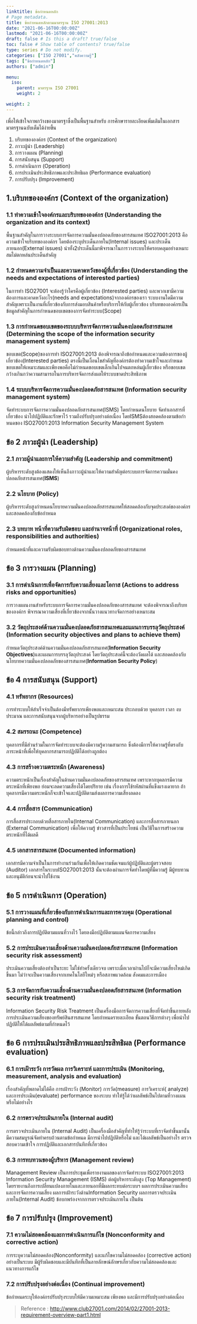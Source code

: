 ```yaml
---
linktitle: ข้อกำหนดหลัก
# Page metadata.
title: ข้อกำหนดหลักตามมาตรฐาน ISO 27001:2013
date: "2021-06-16T00:00:00Z"
lastmod: "2021-06-16T00:00:00Z"
draft: false # Is this a draft? true/false
toc: false # Show table of contents? true/false
type: series # Do not modify.
categories: ["ISO 27001","คลังความรู้"]
tags: ["ข้อกำหนดหลัก"]
authors: ["admin"]

menu:
  iso:
    parent: มาตรฐาน ISO 27001
    weight: 2

weight: 2
---
```


เพื่อให้เข้าใจภาพกว้างของมาตรฐาซึ่งเป็นพื้นฐานสำหรับ การศึกษารายละเอียดเพิ่มเติมในเอกสารมาตรฐานฉบับเต็มได้ง่ายขึ้น  
  

1.  บริบทขององค์กร (Context of the organization)
2.  ภาวะผู้นํา (Leadership)
3.  การวางแผน (Planning)
4.  การสนับสนุน (Support)
5.  การดําเนินการ (Operation)
6.  การประเมินประสิทธิภาพและประสิทธิผล (Performance evaluation)
7.  การปรับปรุง (Improvement)

## 1.บริบทขององค์กร (Context of the organization)

### 1.1 ทำความเข้าใจองค์กรและบริบทขององค์กร (Understanding the organization and its context)

พื้นฐานสำคัญในการวางระบบการจัดการความมั่นคงปลอดภัยของสารสนเทศ ISO27001:2013 คือความเข้าใจบริบทขององค์กร โดยต้องระบุประเด็นภายใน(Internal issues) และประเด็นภายนอก(External issues) นำทั้ง2ประเด็นนี้มาพิจารณาในการวางระบบให้ครอบคลุมอย่างเหมาะสมไม่ตกหล่นประเด็นสำคัญ  

### 1.2 กําหนดความจําเป็นและความคาดหวังของผู้ที่เกี่ยวข้อง (Understanding the needs and expectations of interested parties)

ในการทำ ISO27001 จะต้องรู้ว่าใครคือผู้เกี่ยวข้อง (Interested parties) และพวกเขามีความต้องการและคาดหวังอะไร(needs and expectations)จากองค์กรของเรา ระบบงานใดมีความสำคัญเพราะเป็นงานที่เกี่ยวข้องกับการส่งมอบสินค้าหรือบริการให้กับผู้เกี่ยวข้อง บริบทขององค์กรเป็นข้อมูลสำคัญในการกำหนดขอบเขตของการจัดทำระบบ(Scope)  

### 1.3 การกําหนดขอบเขตของระบบบริหารจัดการความมั่นคงปลอดภัยสารสนเทศ (Determining the scope of the information security management system)

ขอบเขต(Scope)ของการทำ ISO27001:2013 ต้องพิจารณาถึงข้อกำหนดและความต้องการของผู้เกี่ยวข้อง(Interested parties) ตรงนี้เป็นเงื่อนไขสำคัญที่องค์กรต้องทำความเข้าใจและกำหนดขอบเขตให้เหมาะสมและเพียงพอคือไม่กำหนดขอบเขตเล็กเกินไปจนตกหล่นผู้เกี่ยวข้อง หรือขอบเขตกว้างเกินกว่าความสามารถในการบริหารจัดการส่งผลให้ระบบขาดประสิทธิภาพ  

### 1.4 ระบบบริหารจัดการความมั่นคงปลอดภัยสารสนเทศ (Information security management system)

จัดทำระบบการจัดการความมั่นคงปลอดภัยสารสนเทศ(ISMS) โดยกำหนดนโยบาย จัดทำเอกสารที่เกี่ยวข้อง นำไปปฏิบัติและรักษาไว้ รวมถึงปรับปรุงอย่างต่อเนื่อง โดยISMSต้องสอดคล้องตามข้อกําหนดของ ISO27001:2013 Information Security Management System  

## ข้อ 2 ภาวะผู้นํา (Leadership)

### 2.1 ภาวะผู้นําและการให้ความสําคัญ (Leadership and commitment)

ผู้บริหารระดับสูงต้องแสดงให้เห็นถึงภาวะผู้นําและให้ความสําคัญต่อระบบการจัดการความมั่นคงปลอดภัยสารสนเทศ(**ISMS**)  

### 2.2 นโยบาย (Policy)

ผู้บริหารระดับสูงกําหนดนโยบายความมั่นคงปลอดภัยสารสนเทศให้สอดคล้องกับจุดประสงค์ขององค์กรและสอดคล้องกับข้อกำหนด  

### 2.3 บทบาท หน้าที่ความรับผิดชอบ และอํานาจหน้าที่ (Organizational roles, responsibilities and authorities)

กำหนดหน้าที่และความรับผิดชอบทางด้านความมั่นคงปลอดภัยของสารสนเทศ  

## ข้อ 3 การวางแผน (Planning)

### 3.1 การดําเนินการเพื่อจัดการกับความเสี่ยงและโอกาส (Actions to address risks and opportunities)

การวางแผนงานสำหรับระบบการจัดการความมั่นคงปลอดภัยของสารสนเทศ จะต้องพิจารณาถึงบริบทขององค์กร พิจารณาความเสี่ยงที่เกี่ยวข้องจากนั้นวางแนวทางจัดการอย่างเหมาะสม  

### 3.2 วัตถุประสงค์ด้านความมั่นคงปลอดภัยสารสนเทศและแผนการบรรลุวัตถุประสงค์ (Information security objectives and plans to achieve them)

กำหนดวัตถุประสงค์ด้านความมั่นคงปลอดภัยสารสนเทศ(**Information Security Objectives**)และแผนการบรรลุวัตถุประสงค์ โดยวัตถุประสงค์นี้จะต้องวัดผลได้ และสอดคล้องกับนโยบายความมั่นคงปลอดภัยของสารสนเทศ(**Information Security Policy**)

## ข้อ 4 การสนับสนุน (Support)

### 4.1 ทรัพยากร (Resources)

การทำระบบให้สำเร็จจำเป็นต้องมีทรัพยากรเพียงพอและเหมาะสม ประกอบด้วย บุคลากร เวลา งบประมาณ และการสนับสนุนจากผู้บริหารอย่างเป็นรูปธรรม  

### 4.2 สมรรถนะ (Competence)

บุคลากรที่มีส่วนร่วมในการจัดทำระบบจะต้องมีความรู้ความสามารถ ซึ่งต้องมีการให้ความรู้ที่ตรงกับภาระหน้าที่เพื่อให้บุคลากรสามารถปฏิบัติได้อย่างถูกต้อง  

### 4.3 การสร้างความตระหนัก (Awareness)

ความตระหนักเป็นเรื่องสำคัญในด้านความมั่นคงปลอดภัยของสารสนเทศ เพราะหากบุคลกรมีความตระหนักที่เพียงพอ ย่อมจะลดความเสี่ยงได้โดยปริยาย เช่น เรื่องการใช้รหัสผ่านที่แข็งแรงเดายาก ถ้าบุคลากรมีความตระหนักก็จะเข้าใจและปฏิบัติตามส่งผลการความเสี่ยงลดลง  

### 4.4 การสื่อสาร (Communication)

การสื่อสารประกอบด้วยสื่อสารภายใน(Internal Communication) และการสื่อสารภายนอก (External Communication) เพื่อให้ความรู้ ข่าวสารที่เป็นประโยชน์ เป็นวิธีในการสร้างความตระหนักที่ได้ผลดี  

### 4.5 เอกสารสารสนเทศ (Documented information)

เอกสารมีความจำเป็นในการทำงานร่วมกันเพื่อให้เกิดความชัดเจนแก่ผู้ปฏิบัติและผู้ตรวจสอบ (Auditor) เอกสารในระบบISO27001:2013 นั้นจะต้องผ่านการจัดทำโดยผู้ที่มีความรู้ มีผู้ทบทวน และอนุมัติก่อนจะนำไปใช้งาน  

## ข้อ 5 การดําเนินการ (Operation)

### 5.1 การวางแผนที่เกี่ยวข้องกับการดําเนินการและการควบคุม (Operational planning and control)

ข้อนี้กล่าวถึงการปฏิบัติตามแผนที่วางไว้ โดยลงมือปฏิบัติตามแผนจัดการความเสี่ยง  
  

### 5.2 การประเมินความเสี่ยงด้านความมั่นคงปลอดภัยสารสนเทศ (Information security risk assessment)

ประเมินความเสี่ยงต้องทำเป็นระยะ ไม่ใช่ทำครั้งเดียวจบ เพราะเมื่อเวลาผ่านไปก็จะมีความเสี่ยงใหม่เกิดขึ้นมา ไม่ว่าจะเป็นความเสี่ยงจากเทคโนโลยีใหม่ๆ หรือสภาพแวดล้อม สังคมและการเมือง  

### 5.3 การจัดการกับความเสี่ยงด้านความมั่นคงปลอดภัยสารสนเทศ (Information security risk treatment)

Information Security Risk Treatment เป็นเครื่องมือการจัดการความเสี่ยงที่จัดทำขึ้นภายหลังการประเมินความเสี่ยงของทรัพย์สินสารสนเทศ โดยกำหนดรายละเอียด ขั้นตอนวิธีการต่างๆ เพื่อนำไปปฏิบัติให้ได้ผลลัพธ์ตามที่กำหนดไว้  

## ข้อ 6 การประเมินประสิทธิภาพและประสิทธิผล (Performance evaluation)

### 6.1 การเฝ้าระวัง การวัดผล การวิเคราะห์ และการประเมิน (Monitoring, measurement, analysis and evaluation)

เรื่องสำคัญที่พลาดไม่ได้คือ การเฝ้าระวัง (Monitor) การวัด(measure) การวิเคราะห์( analyze) และการประเมิน(evaluate) performance ของระบบ ทำให้รู้ได้ว่าผลลัพธ์เป็นไปตามที่วางแผนหรือไม่อย่างไร  

### 6.2 การตรวจประเมินภายใน (Internal audit)

การตรวจประเมินภายใน (Internal Audit) เป็นเครื่องมือสำคัญที่ทำให้รู้ว่าระบบที่เราจัดทำขึ้นมานั้น มีความสมบูรณ์จัดทำครบถ้วนตามข้อกำหนด มีการนำไปปฏิบัติหรือไม่ และได้ผลลัพธ์เป็นอย่างไร ตรวจสอบความเข้าใจ การปฏิบัติและเอกสารบันทึกที่เกี่ยวข้อง  

### 6.3 การทบทวนของผู้บริหาร (Management review)

Management Review เป็นการประชุมเพื่อรายงานผลของการจัดทำระบบ ISO27001:2013 Information Security Management (ISMS) ต่อผู้บริหารระดับสูง (Top Management) โดยรายงานถึงการเปลี่ยนแปลงภายในและภายนอกที่มีผลกระทบต่อระบบฯ ผลการประเมินความเสี่ยงและการจัดการความเสี่ยง ผลการเฝ้าระวังด้านInformation Security ผลการตรวจประเมินภายใน(Internal Audit) ข้อบกพร่องจากการตรวจประเมินภายใน เป็นต้น  

## ข้อ 7 การปรับปรุง (Improvement)

### 7.1 ความไม่สอดคล้องและการดําเนินการแก้ไข (Nonconformity and corrective action)

การระบุความไม่สอดคล้อง(Nonconformity) และแก้ไขความไม่สอดคล้อง (corrective action) อย่างเป็นระบบ มีผู้รับผิดชอบและมีบันทึกที่เป็นลายลักษณ์อักษรเกี่ยวกับความไม่สอดคล้องและแนวทางการแก้ไข  

### 7.2 การปรับปรุงอย่างต่อเนื่อง (Continual improvement)

ข้อกำหนดระบุให้องค์กรปรับปรุงระบบให้มีความเหมาะสม เพียงพอ และมีการปรับปรุงอย่างต่อเนื่อง

> Reference : http://www.club27001.com/2014/02/27001-2013-requirement-overview-part1.html